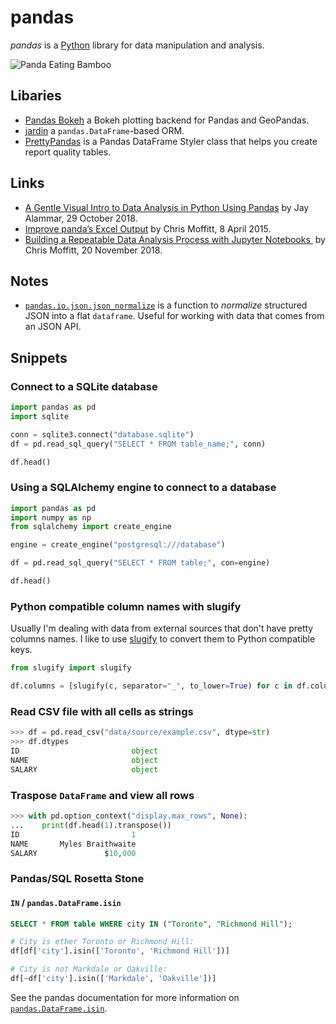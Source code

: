 # pandas

<dfn>pandas</dfn> is a [Python][1] library for data manipulation and analysis.

![Panda Eating Bamboo](../../assets/gifs/panda-eating.gif)

## Libaries

-   [Pandas Bokeh][2] a Bokeh plotting backend for Pandas and GeoPandas.
-   [jardin](https://github.com/instacart/jardin) a `pandas.DataFrame`-based ORM.
-   [PrettyPandas](https://github.com/HHammond/PrettyPandas) is a Pandas DataFrame Styler class that helps you create report quality tables.

## Links

-   [A Gentle Visual Intro to Data Analysis in Python Using Pandas][3] by Jay Alammar, 29 October 2018.
-   [Improve panda’s Excel Output][4] by Chris Moffitt, 8 April 2015.
-   [Building a Repeatable Data Analysis Process with Jupyter Notebooks ][5] by Chris Moffitt, 20 November 2018.

## Notes

-   [`pandas.io.json.json_normalize`][6] is a function to _normalize_ structured JSON into a flat `dataframe`. Useful for working with data that comes from an JSON API.

## Snippets

### Connect to a SQLite database

```python
import pandas as pd
import sqlite

conn = sqlite3.connect("database.sqlite")
df = pd.read_sql_query("SELECT * FROM table_name;", conn)

df.head()
```

### Using a SQLAlchemy engine to connect to a database

```python
import pandas as pd
import numpy as np
from sqlalchemy import create_engine

engine = create_engine("postgresql:///database")

df = pd.read_sql_query("SELECT * FROM table;", con=engine)

df.head()
```

### Python compatible column names with slugify

Usually I'm dealing with data from external sources that don't have pretty columns names. I like to use [slugify][7] to convert them to Python compatible keys.

```python
from slugify import slugify

df.columns = [slugify(c, separator="_", to_lower=True) for c in df.columns]
```

### Read CSV file with all cells as strings

```python
>>> df = pd.read_csv("data/source/example.csv", dtype=str)
>>> df.dtypes
ID                         object
NAME                       object
SALARY                     object
```

### Traspose `DataFrame` and view all rows

```python
>>> with pd.option_context("display.max_rows", None):
...    print(df.head(1).transpose())
ID                         1
NAME       Myles Braithwaite
SALARY               $10,000
```

### Pandas/SQL Rosetta Stone

#### `IN` / `pandas.DataFrame.isin`

```sql
SELECT * FROM table WHERE city IN ("Toronto", "Richmond Hill");
```

```python
# City is ether Toronto or Richmond Hill:
df[df['city'].isin(['Toronto', 'Richmond Hill'])]

# City is not Markdale or Oakville:
df[~df['city'].isin(['Markdale', 'Oakville'])]
```

See the pandas documentation for more information on [`pandas.DataFrame.isin`][8].

[1]:	README.md
[2]:	https://github.com/PatrikHlobil/Pandas-Bokeh
[3]:	https://jalammar.github.io/gentle-visual-intro-to-data-analysis-python-pandas/
[4]:	http://pbpython.com/improve-pandas-excel-output.html
[5]:	http://pbpython.com/notebook-process.html
[6]:	https://pandas.pydata.org/pandas-docs/stable/generated/pandas.io.json.json_normalize.html
[7]:	https://pypi.python.org/pypi/awesome-slugify
[8]:	https://pandas.pydata.org/pandas-docs/stable/generated/pandas.DataFrame.isin.html

